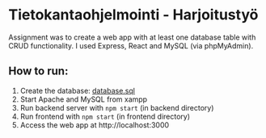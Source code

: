 # Tietokantaohjelmointi - Harjoitustyö

Assignment was to create a web app with at least one database table with CRUD functionality. I used Express, React and MySQL (via phpMyAdmin).

## How to run:

1. Create the database: [database.sql](backend/database.sql)
2. Start Apache and MySQL from xampp
3. Run backend server with `npm start` (in backend directory)
4. Run frontend with `npm start` (in frontend directory)
5. Access the web app at http://localhost:3000

